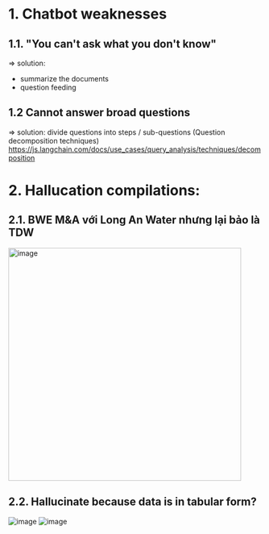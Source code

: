 
# 1. Chatbot weaknesses
## 1.1. "You can't ask what you don't know"
=> solution:
+ summarize the documents
+ question feeding

## 1.2 Cannot answer broad questions
=> solution: divide questions into steps / sub-questions (Question decomposition techniques)
https://js.langchain.com/docs/use_cases/query_analysis/techniques/decomposition

# 2. Hallucation compilations: 
## 2.1. BWE M&A với Long An Water nhưng lại bảo là TDW
<img width="462" alt="image" src="https://github.com/tuihoctaichinh/Financial-GPT/assets/159899982/69c13bbd-c7a3-4587-956a-800672cb24a3">

## 2.2. Hallucinate because data is in tabular form? 
![image](https://github.com/tuihoctaichinh/Financial-GPT/assets/159899982/b5ae3bf8-a22d-4d72-8508-ef67c9d04f45)
![image](https://github.com/tuihoctaichinh/Financial-GPT/assets/159899982/2dc0093a-e1f3-407f-a82a-f7d14d168ff6)

